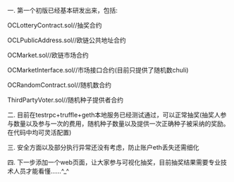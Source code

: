 一.
第一个初版已经基本研发出来，包括:

OCLotteryContract.sol//抽奖合约

OCLPublicAddress.sol//欧链公共地址合约

OCMarket.sol//欧链市场合约

OCMarketInterface.sol//市场接口合约(目前只提供了随机数chuli)

OCRandomContract.sol//随机数合约

ThirdPartyVoter.sol//随机种子提供者合约


二.
目前在testrpc+truffle+geth本地服务已经测试通过，可以正常抽奖(抽奖人参与数量以及参与一次的费用，随机种子数量以及提供一次正确种子被采纳的奖励。在代码中均可灵活配置)

三.
安全方面以及部分执行异常还没有考虑，防止账户eth丢失还需细化

四.
下一步添加一个web页面，让大家参与可视化抽奖，目前抽奖结果需要专业技术人员才能看懂……^_^
